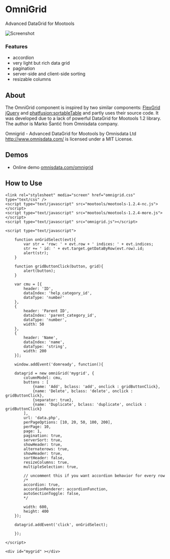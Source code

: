 OmniGrid
========

Advanced DataGrid for Mootools

![Screenshot](http://github.com/eerne/omnigrid/raw/master/omnigrid.png)

### Features

 * accordion
 * very light but rich data grid
 * pagination
 * server-side and client-side sorting
 * resizable columns

About
-----

The OmniGrid component is inspired by two similar components: [FlexGrid jQuery](http://groups.google.com/group/flexigrid) and [phatfusion:sortableTable](http://www.phatfusion.net/sortabletable) and partly uses their source code. It was developed due to a lack of powerful DataGrid for Mootools 1.2 library. The author is Marko Šantić from Omnisdata company.

Omnigrid - Advanced DataGrid for Mootools by Omnisdata Ltd http://www.omnisdata.com/ is licensed under a MIT License.

Demos
-----

- Online demo [omnisdata.com/omnigrid](http://www.omnisdata.com/omnigrid/)


How to Use
----------

	<link rel="stylesheet" media="screen" href="omnigrid.css" type="text/css" />
	<script type="text/javascript" src="mootools/mootools-1.2.4-nc.js"></script>
	<script type="text/javascript" src="mootools/mootools-1.2.4-more.js"></script>
	<script type="text/javascript" src="omnigrid.js"></script>
	
	<script type="text/javascript">
	
		function onGridSelect(evt){
			var str = 'row: ' + evt.row + ' indices: ' + evt.indices;
			str += ' id: ' + evt.target.getDataByRow(evt.row).id;
			alert(str);
		}
		
		function gridButtonClick(button, grid){
			alert(button);
		}
		
		var cmu = [{
			header: 'ID',
			dataIndex: 'help_category_id',
			dataType: 'number'
		},
		{
			header: 'Parent ID',
			dataIndex: 'parent_category_id',
			dataType: 'number',
			width: 50
		},
		{
			header: 'Name',
			dataIndex: 'name',
			dataType: 'string',
			width: 200
		}];	
		
		window.addEvent('domready', function(){
		
		datagrid = new omniGrid('mygrid', {
			columnModel: cmu,
			buttons : [
				{name: 'Add', bclass: 'add', onclick : gridButtonClick},
				{name: 'Delete', bclass: 'delete', onclick : gridButtonClick},
				{separator: true},
				{name: 'Duplicate', bclass: 'duplicate', onclick : gridButtonClick}
			],
			url: 'data.php',
			perPageOptions: [10, 20, 50, 100, 200],
			perPage: 10,
			page: 1,
			pagination: true,
			serverSort: true,
			showHeader: true,
			alternaterows: true,
			showHeader: true,
			sortHeader: false,
			resizeColumns: true,
			multipleSelection: true,
			
			// uncomment this if you want accordion behavior for every row
			/*
			accordion: true,
			accordionRenderer: accordionFunction,
			autoSectionToggle: false,
			*/
			
			width: 600,
			height: 400
		});
		
		datagrid.addEvent('click', onGridSelect);
		
		});
	
	</script>
	
	<div id="mygrid" ></div>


